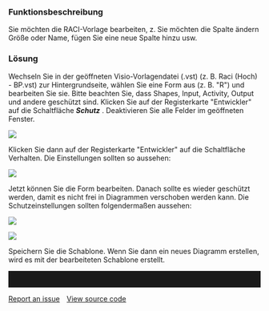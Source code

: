 ### Funktionsbeschreibung

Sie möchten die RACI-Vorlage bearbeiten, z. Sie möchten die Spalte ändern Größe oder Name, fügen Sie eine neue Spalte hinzu usw.

### Lösung

Wechseln Sie in der geöffneten Visio-Vorlagendatei (.vst) (z. B. Raci (Hoch) - BP.vst) zur Hintergrundseite, wählen Sie eine Form aus (z. B. "R") und bearbeiten Sie sie. Bitte beachten Sie, dass Shapes, Input, Activity, Output und andere geschützt sind. Klicken Sie auf der Registerkarte "Entwickler" auf die Schaltfläche ***Schutz*** .
Deaktivieren Sie alle Felder im geöffneten Fenster.


![](//images.ctfassets.net/utx1h0gfm1om/5nkorrzy3mouwKIMYCI4i0/b2f51ae38f5182c6d8a640b5904092d8/329362.png)

Klicken Sie dann auf der Registerkarte "Entwickler" auf die Schaltfläche Verhalten. Die Einstellungen sollten so aussehen:

![](//images.ctfassets.net/utx1h0gfm1om/6LuUgOGomsUmkqwWw2esKg/ab32c1d39b4d3a0a0aeb8a1267cc307d/329356.png)

Jetzt können Sie die Form bearbeiten. Danach sollte es wieder geschützt werden, damit es nicht frei in Diagrammen verschoben werden kann. Die Schutzeinstellungen sollten folgendermaßen aussehen:

![](//images.ctfassets.net/utx1h0gfm1om/BqPwN1pbI4CsiSe2sWqea/441d218db28cad456516209844fb5ca9/329351.png)

![](//images.ctfassets.net/utx1h0gfm1om/1elqeyMnFeKkYeeIiYGoQY/b446fe600757d7371de33a29b3485f50/329345.png)

Speichern Sie die Schablone.
Wenn Sie dann ein neues Diagramm erstellen, wird es mit der bearbeiteten Schablone erstellt.
<hr style="padding-top:2rem" />
<a href="https://github.com/process4/docs/issues" target="_blank" class="bgw btn btn-primary btn-lg shadow-sm">Report an issue</a>
<a href="https://github.com/process4/docs" target="_blank" class="bgw btn btn-primary btn-lg shadow-sm" style="margin-left:10px;">View source code</a>